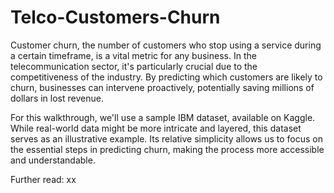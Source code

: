 # Telco-Customers-Churn

Customer churn, the number of customers who stop using a service during a certain timeframe, is a vital metric for any business. In the telecommunication sector, it's particularly crucial due to the competitiveness of the industry. By predicting which customers are likely to churn, businesses can intervene proactively, potentially saving millions of dollars in lost revenue.

For this walkthrough, we'll use a sample IBM dataset, available on Kaggle. While real-world data might be more intricate and layered, this dataset serves as an illustrative example. Its relative simplicity allows us to focus on the essential steps in predicting churn, making the process more accessible and understandable.

Further read: xx
